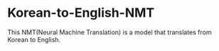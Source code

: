 # Korean-to-English-NMT
This NMT(Neural Machine Translation) is a model that translates from Korean to English.
